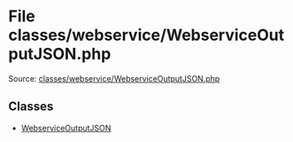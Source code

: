 File classes/webservice/WebserviceOutputJSON.php
=========

Source: [classes/webservice/WebserviceOutputJSON.php](https://github.com/PrestaShop/PrestaShop/blob/1.6.0.9/classes/webservice/WebserviceOutputJSON.php)


Classes
-------

* [WebserviceOutputJSON](class.WebserviceOutputJSON.md)

